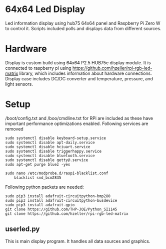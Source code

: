 # 64x64 Led Display
Led information display using hub75 64x64 panel and Raspberry Pi Zero W to control it.
Scripts included polls and displays data from different sources.

# Hardware
Display is custom build using 64x64 P2.5 HUB75e display module. It is connected to raspberry pi using 
https://github.com/hzeller/rpi-rgb-led-matrix library, which includes information about hardware connections.
Display case includes DC/DC converter and temperature, pressure, and light sensors.

# Setup
/boot/config.txt and /boo/cmdline.txt for RPi are included as these have important performance optimizations enabled.
Following services are removed
```
sudo systemctl disable keyboard-setup.service
sudo systemctl disable apt-daily.service
sudo systemctl disable hciuart.service
sudo systemctl disable triggerhappy.service
sudo systemctl disable bluetooth.service
sudo systemctl disable getty@.service
sudo apt-get purge bluez -yes

sudo nano /etc/modprobe.d/raspi-blacklist.conf
    blacklist snd_bcm2835
```

Following python packets are needed:
```
sudo pip3 install adafruit-circuitpython-bmp280
sudo pip3 install adafruit-circuitpython-busdevice
sudo pip3 install adafruit-gpio
git clone https://github.com/THP-JOE/Python_SI1145
git clone https://github.com/hzeller/rpi-rgb-led-matrix
```

## userled.py
This is main display program. It handles all data sources and graphics.
